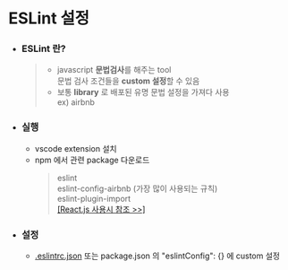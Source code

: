 # ESLint 설정

- ### ESLint 란?

  > - javascript **문법검사**를 해주는 tool  
  >   문법 검사 조건들을 **custom 설정**할 수 있음
  > - 보통 **library** 로 배포된 유명 문법 설정을 가져다 사용  
  >   ex) airbnb

- ### 실행

  - vscode extension 설치
  - npm 에서 관련 package 다운로드
    > eslint  
    > eslint-config-airbnb (가장 많이 사용되는 규칙)  
    > eslint-plugin-import  
    > [[React.js 사용시 참조 >>]](https://velog.io/@velopert/eslint-and-prettier-in-react)

- ### 설정
  - [.eslintrc.json]() 또는 package.json 의 "eslintConfig": {} 에 custom 설정
